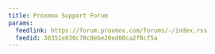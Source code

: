 ```yaml
---
title: Proxmox Support Forum
params:
  feedlink: https://forum.proxmox.com/forums/-/index.rss
  feedid: 38351e830c78c8ebe20ed08ca2f6cf5a
---
```


